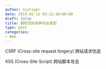 ```yaml
---
author: njutiger
date: 2014-02-12 03:11:16+00:00
draft: false
title: 需防范的各种攻击类型
type: post
categories:
- Web
---
```


CSRF (Cross-site request forgery) 跨站请求伪造

XSS (Cross-Site Script) 跨站脚本攻击

